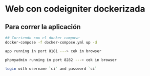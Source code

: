 # Web con codeigniter dockerizada

## Para correr la aplicación

```sh
## Corriendo con el docker-compose
docker-compose -f docker-compose.yml up -d
```
```sh
app running in port 8181 ---> cek in browser
```
```sh
phpmyadmin running in port 8282 ---> cek in browser
```
```sh
login with username `ci` and password `ci`
```
